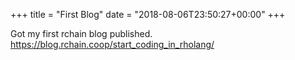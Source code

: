 +++
title = "First Blog"
date = "2018-08-06T23:50:27+00:00"
+++

Got my first rchain blog published. https://blog.rchain.coop/start_coding_in_rholang/
			